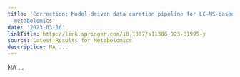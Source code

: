 ```yaml
---
title: 'Correction: Model-driven data curation pipeline for LC–MS-based untargeted
  metabolomics'
date: '2023-03-16'
linkTitle: http://link.springer.com/10.1007/s11306-023-01995-y
source: Latest Results for Metabolomics
description: NA ...
---
```

NA ...